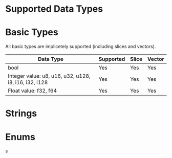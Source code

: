 # Supported Data Types

# Basic Types

All basic types are implicetely supported (including slices and vectors).

| Data Type                                             | Supported | Slice | Vector |
| ----------------------------------------------------- | --------- | ----- | ------ |
| bool                                                  | Yes       | Yes   | Yes    |
| Integer value: u8, u16, u32, u128, i8, i16, i32, i128 | Yes       | Yes   | Yes    |
| Float value: f32, f64                                 | Yes       | Yes   | Yes    |

# Strings

# Enums
s
